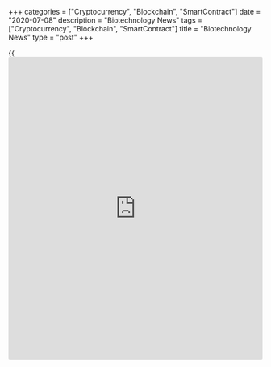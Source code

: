 +++
categories = ["Cryptocurrency", "Blockchain", "SmartContract"]
date = "2020-07-08"
description = "Biotechnology News"
tags = ["Cryptocurrency", "Blockchain", "SmartContract"]
title = "Biotechnology News"
type = "post"
+++

{{<iframe id="large-banner" src="https://www.bounty.group/#slide=7.0" width="100%" height="600" scrolling="no" style="border: 0px solid rgb(216, 221, 230); border-radius: 3px;">}}

![mylan july08][1]

Generic and specialty pharma company Mylan N.V. said its U.S.-based
business Mylan Institutional LLC recalled one lot of bacterial infection
antibiotic Daptomycin in the form of injection for the potential
presence of particulate matter, according to the U.S. Food and Drug
Administration or FDA.

![lupinpharma july08][2]

India-based Lupin Pharmaceuticals Inc. announced a recall of all batches
of type 2 diabetes medication Metformin Hydrochloride Extended-Release
Tablets, citing detection of N-Nitrosodimethylamine or NDMA, a probable
human carcinogen. The move comes after many other drug companies called
back Metformin tablets after the U.S. Food and Drug Administration or
FDA recommended over NDMA concerns.

![fda recall 070720][3]

Granules Pharmaceuticals, Inc. recalled twelve (12) lots of type 2
diabetes medication Metformin hydrochloride Extended-Release, in the
form of oral film-coated tablets, for the potential presence of
nitrosamine impurity, N-Nitrosodimethylamine (NDMA), above levels of the
Acceptable Daily Intake Limit (ADI), the U.S. Food and Drug
Administration or FDA said in a statement.

![listeriaconcerns july01][4]

Garland Ventures Ltd is recalling Five Cheese Stuffed Shells citing
possible presence of Listeria monocytogenes, the U.S. Food and Drug
Administration said in a statement. The recall involves 1095 cases of
Five Cheese Stuffed Shells trays that was distributed across the nation
in limited number of retail stores.

   1. cdn.rtt[news](https://www.letsplayfx.com/blog/forex-news-website/).com/articleimages/ustopstories/2020/july/mylan-july08.jpg (mylan july08)
   2. cdn.rtt[news](https://www.letsplayfx.com/blog/forex-news-website/).com/articleimages/ustopstories/2020/july/lupinpharma-july08.jpg (lupinpharma july08)
   3. cdn.rtt[news](https://www.letsplayfx.com/blog/forex-news-website/).com/articleimages/ustopstories/2020/july/fda-recall-070720.jpg (fda recall 070720)
   4. cdn.rtt[news](https://www.letsplayfx.com/blog/forex-news-website/).com/articleimages/ustopstories/2020/july/listeriaconcerns-july01.jpg (listeriaconcerns july01)